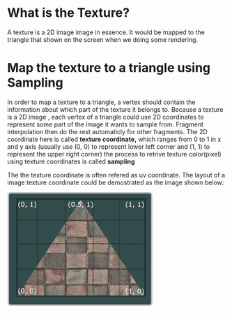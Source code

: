 # What is the Texture?

A texture is a 2D image image in essence. It would be mapped to the triangle that shown on the screen when we doing some rendering.

# Map the texture to a triangle using Sampling

In order to map a texture to a triangle, a vertex should contain the information about which part of the texture it belongs to. Because a texture is a 2D image , each vertex of a triangle could use 2D coordinates to represent some part of the image it wants to sample from. Fragment interpolation then do the rest automaticly for other fragments. The 2D coordinate here is called **texture coordinate,** which ranges from 0 to 1 in x and y axis (usually use (0, 0) to represent lower left corner and (1, 1) to represent the upper right corner) the process to retrive texture color(pixel) using texture coordinates is called **sampling**

The the texture coordinate is often refered as uv coordinate. The layout of a image texture coordinate could be demostrated as the image shown below: 

![1710341504178](image/texture/1710341504178.png)
